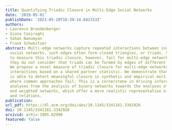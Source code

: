 ```yaml
---
title: Quantifying Triadic Closure in Multi-Edge Social Networks
date: '2019-05-01'
publishDate: '2021-05-20T16:39:14.642153Z'
authors:
- Laurence Brandenberger
- Giona Casiraghi
- Vahan Nanumyan
- Frank Schweitzer
abstract: Multi-edge networks capture repeated interactions between individuals. In
  social networks, such edges often form closed triangles, or triads. Standard approaches
  to measure this triadic closure, however, fail for multi-edge networks, because
  they do not consider that triads can be formed by edges of different multiplicity.
  We propose a novel measure of triadic closure for multi-edge networks of social
  interactions based on a shared partner statistic. We demonstrate that our operalization
  is able to detect meaningful closure in synthetic and empirical multi-edge networks,
  where common approaches fail. This is a cornerstone in driving inferential network
  analyses from the analysis of binary networks towards the analyses of multi-edge
  and weighted networks, which offer a more realistic representation of social interactions
  and relations.
publication:
url_pdf: https://dl.acm.org/doi/abs/10.1145/3341161.3342926
doi: 10.1145/3341161.3342926
arxivid: arXiv:1905.02990
featured: false
---
```

